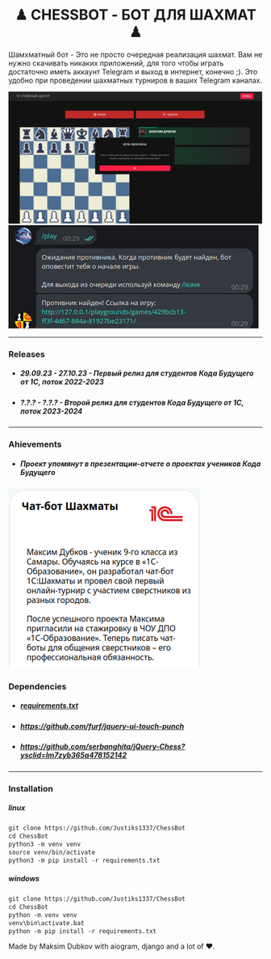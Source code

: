 <h1 style="text-align: center;">♟ CHESSBOT - БОТ ДЛЯ ШАХМАТ ♟</h1>

Шамхматный бот - Это не просто очередная реализация шахмат. Вам не нужно скачивать никаких приложений, для того чтобы играть достаточно иметь аккаунт Telegram и выход в интернет, конечно ;). Это удобно при проведении шахматных турниров в ваших Telegram каналах. 

![Image alt](https://github.com/Justiks1337/ChessBot/raw/main/previews/game)
![Image alt](https://github.com/Justiks1337/ChessBot/raw/main/previews/game_ready)

------------------------------------------
### Releases
 * ##### 29.09.23 - 27.10.23 - Первый релиз для студентов Кода Будущего от 1С, поток 2022-2023
 * ##### ?.?.? - ?.?.? - Второй релиз для студентов Кода Будущего от 1С, поток 2023-2024
 
 ---------
### Ahievements
* ##### Проект упомянут в презентации-отчете о проектах учеников Кода Будущего
![Image alt](https://github.com/Justiks1337/ChessBot/raw/main/previews/achievement_1)

### Dependencies
 * ##### [requirements.txt](https://github.com/Justiks1337/ChessBot/blob/main/requirements.txt) 
 * ##### https://github.com/furf/jquery-ui-touch-punch
 * ##### https://github.com/serbanghita/jQuery-Chess?ysclid=lm7zyb365a478152142
 
 ---------
### Installation
##### linux
```
git clone https://github.com/Justiks1337/ChessBot
cd ChessBot
python3 -m venv venv 
source venv/bin/activate
python3 -m pip install -r requirements.txt
```

##### windows
```
git clone https://github.com/Justiks1337/ChessBot
cd ChessBot
python -m venv venv 
venv\bin\activate.bat
python -m pip install -r requirements.txt
```
Made by Maksim Dubkov with aiogram, django and a lot of ❤️.









